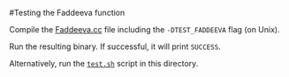 #Testing the Faddeeva function

Compile the [Faddeeva.cc](../Faddeeva.cc) file including the `-DTEST_FADDEEVA` flag (on Unix).

Run the resulting binary.  If successful, it will print `SUCCESS`.

Alternatively, run the [`test.sh`](./test.sh) script in this directory.
